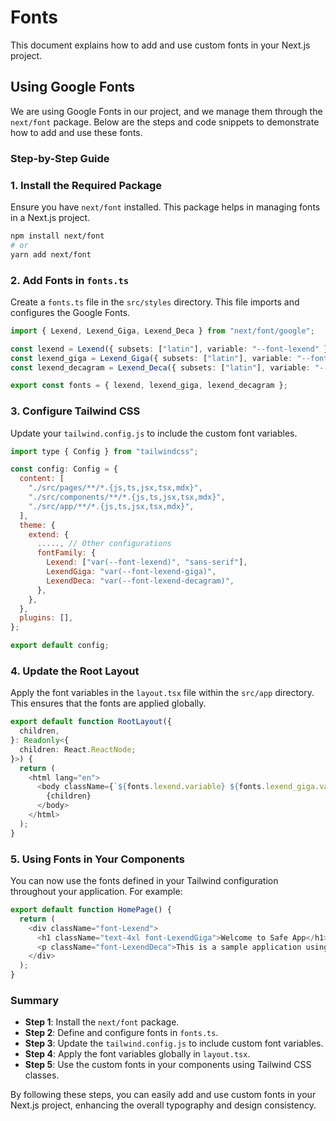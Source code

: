 # Fonts

This document explains how to add and use custom fonts in your Next.js project.

## Using Google Fonts

We are using Google Fonts in our project, and we manage them through the `next/font` package. Below are the steps and code snippets to demonstrate how to add and use these fonts.

### Step-by-Step Guide

### 1. Install the Required Package

Ensure you have `next/font` installed. This package helps in managing fonts in a Next.js project.

```sh
npm install next/font
# or
yarn add next/font
```

### 2. Add Fonts in `fonts.ts`

Create a `fonts.ts` file in the `src/styles` directory. This file imports and configures the Google Fonts.

```typescript
import { Lexend, Lexend_Giga, Lexend_Deca } from "next/font/google";

const lexend = Lexend({ subsets: ["latin"], variable: "--font-lexend" });
const lexend_giga = Lexend_Giga({ subsets: ["latin"], variable: "--font-lexend-giga" });
const lexend_decagram = Lexend_Deca({ subsets: ["latin"], variable: "--font-lexend-decagram" });

export const fonts = { lexend, lexend_giga, lexend_decagram };
```

### 3. Configure Tailwind CSS

Update your `tailwind.config.js` to include the custom font variables.

```javascript
import type { Config } from "tailwindcss";

const config: Config = {
  content: [
    "./src/pages/**/*.{js,ts,jsx,tsx,mdx}",
    "./src/components/**/*.{js,ts,jsx,tsx,mdx}",
    "./src/app/**/*.{js,ts,jsx,tsx,mdx}",
  ],
  theme: {
    extend: {
      ....., // Other configurations
      fontFamily: {
        Lexend: ["var(--font-lexend)", "sans-serif"],
        LexendGiga: "var(--font-lexend-giga)",
        LexendDeca: "var(--font-lexend-decagram)",
      },
    },
  },
  plugins: [],
};

export default config;
```

### 4. Update the Root Layout

Apply the font variables in the `layout.tsx` file within the `src/app` directory. This ensures that the fonts are applied globally.

```typescript
export default function RootLayout({
  children,
}: Readonly<{
  children: React.ReactNode;
}>) {
  return (
    <html lang="en">
      <body className={`${fonts.lexend.variable} ${fonts.lexend_giga.variable} ${fonts.lexend_decagram.variable}`}>
        {children}
      </body>
    </html>
  );
}
```

### 5. Using Fonts in Your Components

You can now use the fonts defined in your Tailwind configuration throughout your application. For example:

```javascript
export default function HomePage() {
  return (
    <div className="font-Lexend">
      <h1 className="text-4xl font-LexendGiga">Welcome to Safe App</h1>
      <p className="font-LexendDeca">This is a sample application using custom Google Fonts.</p>
    </div>
  );
}
```

### Summary

- **Step 1**: Install the `next/font` package.
- **Step 2**: Define and configure fonts in `fonts.ts`.
- **Step 3**: Update the `tailwind.config.js` to include custom font variables.
- **Step 4**: Apply the font variables globally in `layout.tsx`.
- **Step 5**: Use the custom fonts in your components using Tailwind CSS classes.

By following these steps, you can easily add and use custom fonts in your Next.js project, enhancing the overall typography and design consistency.